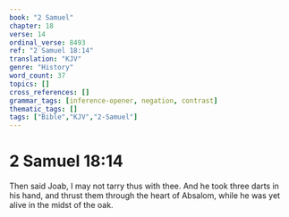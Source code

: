 ```yaml
---
book: "2 Samuel"
chapter: 18
verse: 14
ordinal_verse: 8493
ref: "2 Samuel 18:14"
translation: "KJV"
genre: "History"
word_count: 37
topics: []
cross_references: []
grammar_tags: [inference-opener, negation, contrast]
thematic_tags: []
tags: ["Bible","KJV","2-Samuel"]
---
```


# 2 Samuel 18:14

Then said Joab, I may not tarry thus with thee. And he took three darts in his hand, and thrust them through the heart of Absalom, while he was yet alive in the midst of the oak.
